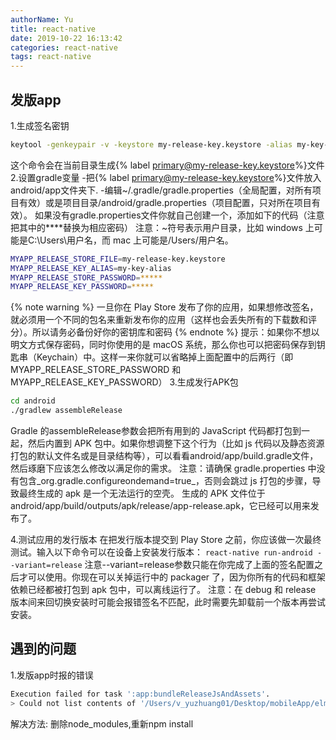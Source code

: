 ```yaml
---
authorName: Yu
title: react-native
date: 2019-10-22 16:13:42
categories: react-native
tags: react-native
---
```


## 发版app
1.生成签名密钥
```bash
keytool -genkeypair -v -keystore my-release-key.keystore -alias my-key-alias -keyalg RSA -keysize 2048 -validity 10000
```
这个命令会在当前目录生成{% label primary@my-release-key.keystore%}文件
2.设置gradle变量
-把{% label primary@my-release-key.keystore%}文件放入android/app文件夹下.
-编辑~/.gradle/gradle.properties（全局配置，对所有项目有效）或是项目目录/android/gradle.properties（项目配置，只对所在项目有效）。
如果没有gradle.properties文件你就自己创建一个，添加如下的代码（注意把其中的****替换为相应密码）
 注意：~符号表示用户目录，比如 windows 上可能是C:\Users\用户名，而 mac 上可能是/Users/用户名。
 ```bash
MYAPP_RELEASE_STORE_FILE=my-release-key.keystore
MYAPP_RELEASE_KEY_ALIAS=my-key-alias
MYAPP_RELEASE_STORE_PASSWORD=*****
MYAPP_RELEASE_KEY_PASSWORD=*****
```
<!-- more -->
{% note warning %}
一旦你在 Play Store 发布了你的应用，如果想修改签名，就必须用一个不同的包名来重新发布你的应用（这样也会丢失所有的下载数和评分）。所以请务必备份好你的密钥库和密码
{% endnote %}
提示：如果你不想以明文方式保存密码，同时你使用的是 macOS 系统，那么你也可以把密码保存到钥匙串（Keychain）中。这样一来你就可以省略掉上面配置中的后两行（即 MYAPP_RELEASE_STORE_PASSWORD 和 MYAPP_RELEASE_KEY_PASSWORD）
3.生成发行APK包
```bash
cd android
./gradlew assembleRelease
```
Gradle 的assembleRelease参数会把所有用到的 JavaScript 代码都打包到一起，然后内置到 APK 包中。如果你想调整下这个行为（比如 js 代码以及静态资源打包的默认文件名或是目录结构等），可以看看android/app/build.gradle文件，然后琢磨下应该怎么修改以满足你的需求。
注意：请确保 gradle.properties 中没有包含_org.gradle.configureondemand=true_，否则会跳过 js 打包的步骤，导致最终生成的 apk 是一个无法运行的空壳。
生成的 APK 文件位于android/app/build/outputs/apk/release/app-release.apk，它已经可以用来发布了。

4.测试应用的发行版本
在把发行版本提交到 Play Store 之前，你应该做一次最终测试。输入以下命令可以在设备上安装发行版本：
`react-native run-android --variant=release`
注意--variant=release参数只能在你完成了上面的签名配置之后才可以使用。你现在可以关掉运行中的 packager 了，因为你所有的代码和框架依赖已经都被打包到 apk 包中，可以离线运行了。
注意：在 debug 和 release 版本间来回切换安装时可能会报错签名不匹配，此时需要先卸载前一个版本再尝试安装。
## 遇到的问题
1.发版app时报的错误
```bash
Execution failed for task ':app:bundleReleaseJsAndAssets'.
> Could not list contents of '/Users/v_yuzhuang01/Desktop/mobileApp/elm-react-native/node_modules/fsevents/node_modules/.bin/node-pre-gyp'. Couldn't follow symbolic link.
```
解决方法: 删除node_modules,重新npm install
